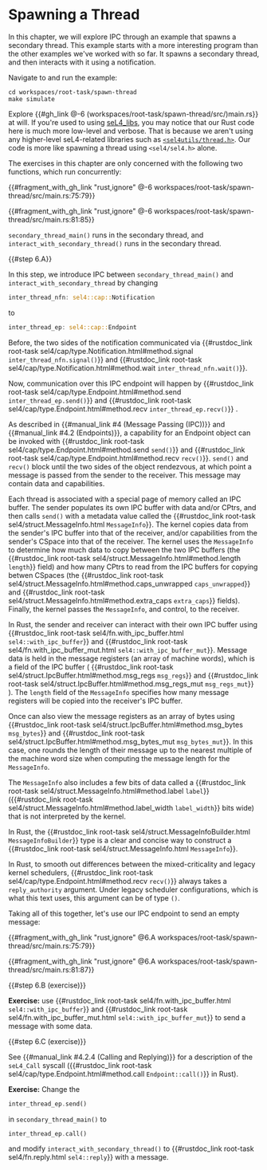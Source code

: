 <!--
    Copyright 2024, Colias Group, LLC

    SPDX-License-Identifier: CC-BY-SA-4.0
-->

# Spawning a Thread

In this chapter, we will explore IPC through an example that spawns a secondary thread.
This example starts with a more interesting program than the other examples we've worked with so far.
It spawns a secondary thread, and then interacts with it using a notification.

Navigate to and run the example:

```
cd workspaces/root-task/spawn-thread
make simulate
```

Explore {{#gh_link @-6 (workspaces/root-task/spawn-thread/src/)main.rs}} at will.
If you're used to using [seL4_libs](https://github.com/seL4/seL4_libs), you may notice that our Rust code here is much more low-level and verbose.
That is because we aren't using any higher-level seL4-related libraries such as 
[`<sel4utils/thread.h>`](https://github.com/seL4/seL4_libs/blob/master/libsel4utils/include/sel4utils/thread.h).
Our code is more like spawning a thread using `<sel4/sel4.h>` alone.

The exercises in this chapter are only concerned with the following two functions, which run concurrently:

{{#fragment_with_gh_link "rust,ignore" @-6 workspaces/root-task/spawn-thread/src/main.rs:75:79}}

{{#fragment_with_gh_link "rust,ignore" @-6 workspaces/root-task/spawn-thread/src/main.rs:81:85}}

`secondary_thread_main()` runs in the secondary thread, and `interact_with_secondary_thread()` runs in the secondary thread.

{{#step 6.A}}

In this step, we introduce IPC between `secondary_thread_main()` and `interact_with_secondary_thread` by changing

```rust
inter_thread_nfn: sel4::cap::Notification
```

to

```rust
inter_thread_ep: sel4::cap::Endpoint
```

Before, the two sides of the notification communicated via
{{#rustdoc_link root-task sel4/cap/type.Notification.html#method.signal `inter_thread_nfn.signal()`}}
and
{{#rustdoc_link root-task sel4/cap/type.Notification.html#method.wait `inter_thread_nfn.wait()`}}.

Now, communication over this IPC endpoint will happen by
{{#rustdoc_link root-task sel4/cap/type.Endpoint.html#method.send `inter_thread_ep.send()`}} and
{{#rustdoc_link root-task sel4/cap/type.Endpoint.html#method.recv `inter_thread_ep.recv()`}}
.
<!-- , as described in
{{#manual_link #4.2 (Endpoints)}}. -->

As described in {{#manual_link #4 (Message Passing (IPC))}} and {{#manual_link #4.2 (Endpoints)}}, a capability for an Endpoint object can be invoked with {{#rustdoc_link root-task sel4/cap/type.Endpoint.html#method.send `send()`}} and {{#rustdoc_link root-task sel4/cap/type.Endpoint.html#method.recv `recv()`}}.
`send()` and `recv()` block until the two sides of the object rendezvous, at which point a message is passed from the sender to the receiver.
This message may contain data and capabilities.

Each thread is associated with a special page of memory called an IPC buffer.
The sender populates its own IPC buffer with data and/or CPtrs, and then calls `send()` with a metadata value called the {{#rustdoc_link root-task sel4/struct.MessageInfo.html `MessageInfo`}}.
The kernel copies data from the sender's IPC buffer into that of the receiver, and/or capabilities from the sender's CSpace into that of the receiver.
The kernel uses the `MessageInfo` to determine how much data to copy between the two IPC buffers
(the {{#rustdoc_link root-task sel4/struct.MessageInfo.html#method.length `length`}} field)
and how many CPtrs to read from the IPC buffers for copying betwen CSpaces
(the
{{#rustdoc_link root-task sel4/struct.MessageInfo.html#method.caps_unwrapped `caps_unwrapped`}}
and
{{#rustdoc_link root-task sel4/struct.MessageInfo.html#method.extra_caps `extra_caps`}}
fields).
Finally, the kernel passes the `MessageInfo`, and control, to the receiver.

In Rust, the sender and receiver can interact with their own IPC buffer using
{{#rustdoc_link root-task sel4/fn.with_ipc_buffer.html `sel4::with_ipc_buffer`}}
and
{{#rustdoc_link root-task sel4/fn.with_ipc_buffer_mut.html `sel4::with_ipc_buffer_mut`}}.
Message data is held in the message registers (an array of machine words), which is a field of the IPC buffer (
    {{#rustdoc_link root-task sel4/struct.IpcBuffer.html#method.msg_regs `msg_regs`}}
    and
    {{#rustdoc_link root-task sel4/struct.IpcBuffer.html#method.msg_regs_mut `msg_regs_mut`}}
).
The `length` field of the `MessageInfo` specifies how many message registers will be copied into the receiver's IPC buffer.

Once can also view the message registers as an array of bytes using
    {{#rustdoc_link root-task sel4/struct.IpcBuffer.html#method.msg_bytes `msg_bytes`}}
    and
    {{#rustdoc_link root-task sel4/struct.IpcBuffer.html#method.msg_bytes_mut `msg_bytes_mut`}}.
In this case, one rounds the length of their message up to the nearest multiple of the machine word size when computing the message length for the `MessageInfo`.

The `MessageInfo` also includes a few bits of data called a {{#rustdoc_link root-task sel4/struct.MessageInfo.html#method.label `label`}} ({{#rustdoc_link root-task sel4/struct.MessageInfo.html#method.label_width `label_width`}} bits wide) that is not interpreted by the kernel.

In Rust, the {{#rustdoc_link root-task sel4/struct.MessageInfoBuilder.html `MessageInfoBuilder`}} type is a clear and concise way to construct a {{#rustdoc_link root-task sel4/struct.MessageInfo.html `MessageInfo`}}.

In Rust, to smooth out differences between the mixed-criticality and legacy kernel schedulers, {{#rustdoc_link root-task sel4/cap/type.Endpoint.html#method.recv `recv()`}} always takes a `reply_authority` argument.
Under legacy scheduler configurations, which is what this text uses, this argument can be of type `()`.

Taking all of this together, let's use our IPC endpoint to send an empty message:

{{#fragment_with_gh_link "rust,ignore" @6.A workspaces/root-task/spawn-thread/src/main.rs:75:79}}

{{#fragment_with_gh_link "rust,ignore" @6.A workspaces/root-task/spawn-thread/src/main.rs:81:87}}

{{#step 6.B (exercise)}}

**Exercise:** use
{{#rustdoc_link root-task sel4/fn.with_ipc_buffer.html `sel4::with_ipc_buffer`}}
and
{{#rustdoc_link root-task sel4/fn.with_ipc_buffer_mut.html `sel4::with_ipc_buffer_mut`}}
to send a message with some data.

{{#step 6.C (exercise)}}

See {{#manual_link #4.2.4 (Calling and Replying)}} for a description of the `seL4_Call` syscall ({{#rustdoc_link root-task sel4/cap/type.Endpoint.html#method.call `Endpoint::call()`}} in Rust).

**Exercise:** Change the

```rust
inter_thread_ep.send()
```

in `secondary_thread_main()` to

```rust
inter_thread_ep.call()
```

and modify `interact_with_secondary_thread()` to {{#rustdoc_link root-task sel4/fn.reply.html `sel4::reply`}} with a message.
